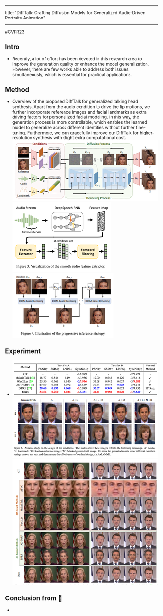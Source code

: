
---
title:  "DiffTalk: Crafting Diffusion Models for Generalized Audio-Driven Portraits Animation"

---
#CVPR23 

## Intro
- Recently, a lot of effort has been devoted in this research area to improve the generation quality or enhance the model generalization. However, there are few works able to address both issues simultaneously, which is essential for practical applications.

## Method
- Overview of the proposed DiffTalk for generalized talking head synthesis. Apart from the audio condition to drive the lip motions, we further incorporate reference images and facial landmarks as extra driving factors for personalized facial modeling. In this way, the generation process is more controllable, which enables the learned model to generalize across different identities without further fine-tuning. Furthermore, we can gracefully improve our DiffTalk for higher-resolution synthesis with slight extra computational cost.![](../source/스크린샷%202023-11-10%20오후%208.01.42.png)![](../source/스크린샷%202023-11-10%20오후%208.02.01.png)![](../source/스크린샷%202023-11-10%20오후%208.02.11.png)
## Experiment
- ![](../source/Pasted%20image%2020231110200242.png)![](../source/스크린샷%202023-11-10%20오후%208.02.21.png)![](../source/스크린샷%202023-11-10%20오후%208.02.29.png)

## Conclusion from 🦖
- 